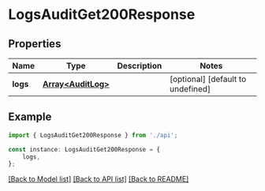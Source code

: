 # LogsAuditGet200Response


## Properties

Name | Type | Description | Notes
------------ | ------------- | ------------- | -------------
**logs** | [**Array&lt;AuditLog&gt;**](AuditLog.md) |  | [optional] [default to undefined]

## Example

```typescript
import { LogsAuditGet200Response } from './api';

const instance: LogsAuditGet200Response = {
    logs,
};
```

[[Back to Model list]](../README.md#documentation-for-models) [[Back to API list]](../README.md#documentation-for-api-endpoints) [[Back to README]](../README.md)

